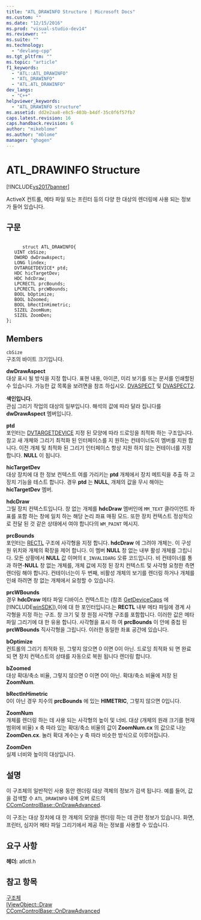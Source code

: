 ```yaml
---
title: "ATL_DRAWINFO Structure | Microsoft Docs"
ms.custom: ""
ms.date: "12/15/2016"
ms.prod: "visual-studio-dev14"
ms.reviewer: ""
ms.suite: ""
ms.technology: 
  - "devlang-cpp"
ms.tgt_pltfrm: ""
ms.topic: "article"
f1_keywords: 
  - "ATL::ATL_DRAWINFO"
  - "ATL_DRAWINFO"
  - "ATL.ATL_DRAWINFO"
dev_langs: 
  - "C++"
helpviewer_keywords: 
  - "ATL_DRAWINFO structure"
ms.assetid: dd2e2aa8-e8c5-403b-b4df-35c0f6f57fb7
caps.latest.revision: 16
caps.handback.revision: 6
author: "mikeblome"
ms.author: "mblome"
manager: "ghogen"
---
```

# ATL_DRAWINFO Structure
[!INCLUDE[vs2017banner](../../assembler/inline/includes/vs2017banner.md)]

ActiveX 컨트롤, 메타 파일 또는 프린터 등의 다양 한 대상의 렌더링에 사용 되는 정보가 들어 있습니다.  
  
## 구문  
  
```  
  
      struct ATL_DRAWINFO{  
   UINT cbSize;  
   DWORD dwDrawAspect;  
   LONG lindex;  
   DVTARGETDEVICE* ptd;  
   HDC hicTargetDev;  
   HDC hdcDraw;  
   LPCRECTL prcBounds;  
   LPCRECTL prcWBounds;  
   BOOL bOptimize;  
   BOOL bZoomed;  
   BOOL bRectInHimetric;  
   SIZEL ZoomNum;  
   SIZEL ZoomDen;  
};  
```  
  
## Members  
 `cbSize`  
 구조의 바이트 크기입니다.  
  
 **dwDrawAspect**  
 대상 표시 될 방식을 지정 합니다.  표현 내용, 아이콘, 미리 보기를 또는 문서를 인쇄할된 수 있습니다.  가능한 값 목록을 보려면을 참조 하십시오.  [DVASPECT](http://msdn.microsoft.com/library/windows/desktop/ms690318) 및  [DVASPECT2](http://msdn.microsoft.com/library/windows/desktop/ms688644).  
  
 **색인입니다.**  
 관심 그리기 작업의 대상의 일부입니다.  해석의 값에 따라 달라 집니다를  **dwDrawAspect** 멤버입니다.  
  
 **ptd**  
 포인터는  [DVTARGETDEVICE](http://msdn.microsoft.com/library/windows/desktop/ms686613) 지정 된 모양에 따라 드로잉을 최적화 하는 구조입니다.  참고 새 개체와 그리기 최적화 된 인터페이스를 지 원하는 컨테이너도이 멤버를 지원 합니다.  이전 개체 및 최적화 된 그리기 인터페이스 항상 지원 하지 않는 컨테이너를 지정 합니다.  **NULL** 이 됩니다.  
  
 **hicTargetDev**  
 대상 장치에 대 한 정보 컨텍스트 여를 가리키는  **ptd** 개체에서 장치 메트릭을 추출 하 고 장치 기능을 테스트 합니다.  경우  **ptd** 는  **NULL**, 개체의 값을 무시 해야는  **hicTargetDev** 멤버.  
  
 **hdcDraw**  
 그릴 장치 컨텍스트입니다.  창 없는 개체를  **hdcDraw** 멤버인에 `MM_TEXT` 클라이언트 좌표를 포함 하는 창에 일치 하는 해당 논리 좌표 매핑 모드.  또한 장치 컨텍스트 정상적으로 전달 된 것 같은 상태에서 여야 합니다의 `WM_PAINT` 메시지.  
  
 **prcBounds**  
 포인터는  [RECTL](http://msdn.microsoft.com/library/windows/desktop/dd162907) 구조에 사각형을 지정 합니다.  **hdcDraw** 에 그려야 개체는.  이 구성원 위치와 개체의 확장을 제어 합니다.  이 멤버  **NULL** 창 없는 내부 활성 개체를 그립니다.  모든 상황에서  **NULL** 값 이며의 `E_INVALIDARG` 오류 코드입니다.  비 컨테이너를 통과 하면\-**NULL** 창 없는 개체를, 개체 값에 지정 된 장치 컨텍스트 및 사각형 요청한 측면 렌더링 해야 합니다.  컨테이너는이 두 번째, 비활성 개체의 보기를 렌더링 하거나 개체를 인쇄 하려면 창 없는 개체에서 요청할 수 있습니다.  
  
 **prcWBounds**  
 경우  **hdcDraw** 메타 파일 디바이스 컨텍스트는 \(참조  [GetDeviceCaps](http://msdn.microsoft.com/library/windows/desktop/dd144877) 에 [!INCLUDE[winSDK](../../atl/includes/winsdk_md.md)]\),이에 대 한 포인터입니다.는  **RECTL** 내부 메타 파일에 경계 사각형을 지정 하는 구조.  창 크기 및 창 원점 사각형 구조를 포함합니다.  이러한 값은 메타 파일 그리기에 대 한 유용 합니다.  사각형을 표시 하 여  **prcBounds** 이 안에 중첩 된  **prcWBounds** 직사각형을 그립니다. 이러한 동일한 좌표 공간에 있습니다.  
  
 **bOptimize**  
 컨트롤의 그리기 최적화 된, 그렇지 않으면 0 이면 0이 아닌.  드로잉 최적화 되 면 완료 되 면 장치 컨텍스트의 상태를 자동으로 복원 됩니다 렌더링 합니다.  
  
 **bZoomed**  
 대상 확대\/축소 비율, 그렇지 않으면 0 이면 0이 아닌.  확대\/축소 비율에 저장 된  **ZoomNum**.  
  
 **bRectInHimetric**  
 0이 아닌 경우 치수의  **prcBounds** 에 있는  **HIMETRIC**, 그렇지 않으면 0입니다.  
  
 **ZoomNum**  
 개체를 렌더링 하는 데 사용 되는 사각형의 높이 및 너비.  대상 \(개체의 원래 크기를 현재 범위에 비율\) x 축 따라 있는 확대\/축소 비율의 값이  **ZoomNum.cx** 의 값으로 나눈  **ZoomDen.cx**.  눌러 확대 계수는 y 축 따라 비슷한 방식으로 이루어집니다.  
  
 **ZoomDen**  
 실제 너비와 높이의 대상입니다.  
  
## 설명  
 이 구조체의 일반적인 사용 동안 렌더링 대상 객체의 정보가 검색 됩니다.  예를 들어, 값을 검색할 수 `ATL_DRAWINFO` 내에 오버 로드의  [CComControlBase::OnDrawAdvanced](../Topic/CComControlBase::OnDrawAdvanced.md).  
  
 이 구조는 대상 장치에 대 한 개체의 모양을 렌더링 하는 데 관련 정보가 있습니다.  화면, 프린터, 심지어 메타 파일 그리기에서 제공 하는 정보를 사용할 수 있습니다.  
  
## 요구 사항  
 **헤더:** atlctl.h  
  
## 참고 항목  
 [구조체](../../atl/reference/atl-structures.md)   
 [IViewObject::Draw](http://msdn.microsoft.com/library/windows/desktop/ms688655)   
 [CComControlBase::OnDrawAdvanced](../Topic/CComControlBase::OnDrawAdvanced.md)